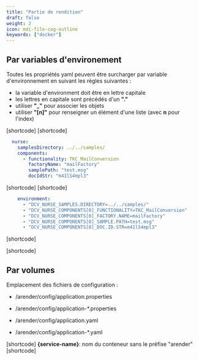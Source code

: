 ```yaml
---
title: "Partie de rendition"
draft: false
weight: 2
icon: mdi-file-cog-outline
keywords: ["docker"]
---
```


## Par variables d'environement

Toutes les propriétés yaml peuvent être surcharger par variable d'environnement en suivant les règles suivantes :

- la variable d'environment doit être en lettre capitale
- les lettres en capitale sont précédés d'un **"."**
- utiliser **"_"** pour associer les objets
- utiliser **"[n]"** pour renseigner un élément d'une liste (avec **n** pour l'index)

[shortcode]
[shortcode]

```yaml
  nurse:
    samplesDirectory: ../../samples/
    components:
      - functionality: TKC_MailConversion
        factoryName: "mailFactory"
        samplePath: "test.msg"
        docIdStr: "m41lS4mpl3"
```

[shortcode]
[shortcode]

```yaml
    environment:
      - "DCV_NURSE_SAMPLES.DIRECTORY=../../samples/"
      - "DCV_NURSE_COMPONENTS[0]_FUNCTIONALITY=TKC_MailConversion"
      - "DCV_NURSE_COMPONENTS[0]_FACTORY.NAME=mailFactory"
      - "DCV_NURSE_COMPONENTS[0]_SAMPLE.PATH=test.msg"
      - "DCV_NURSE_COMPONENTS[0]_DOC.ID.STR=m41lS4mpl3"
```

[shortcode]

[shortcode]

## Par volumes

Emplacement des fichiers de configuration :

- /arender/config/application.properties
- /arender/config/application-*.properties

- /arender/config/application.yaml
- /arender/config/application-*.yaml

[shortcode]
**{service-name}**: nom du conteneur sans le préfixe "arender"
[shortcode]
